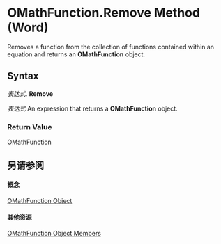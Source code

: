 
# OMathFunction.Remove Method (Word)

Removes a function from the collection of functions contained within an equation and returns an  **OMathFunction** object.


## Syntax

 _表达式_. **Remove**

 _表达式_ An expression that returns a **OMathFunction** object.


### Return Value

OMathFunction


## 另请参阅


#### 概念


[OMathFunction Object](2347ec7b-5e1a-8039-5fd0-195c08860cb5.md)
#### 其他资源


[OMathFunction Object Members](http://msdn.microsoft.com/library/5d3ecc44-4137-5730-b0cd-1776a006b621%28Office.15%29.aspx)